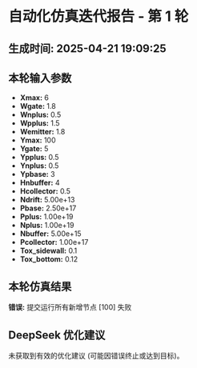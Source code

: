 # 自动化仿真迭代报告 - 第 1 轮
**生成时间:** 2025-04-21 19:09:25
--- 
## 本轮输入参数
- **Xmax:** 6
- **Wgate:** 1.8
- **Wnplus:** 0.5
- **Wpplus:** 1.5
- **Wemitter:** 1.8
- **Ymax:** 100
- **Ygate:** 5
- **Ypplus:** 0.5
- **Ynplus:** 0.5
- **Ypbase:** 3
- **Hnbuffer:** 4
- **Hcollector:** 0.5
- **Ndrift:** 5.00e+13
- **Pbase:** 2.50e+17
- **Pplus:** 1.00e+19
- **Nplus:** 1.00e+19
- **Nbuffer:** 5.00e+15
- **Pcollector:** 1.00e+17
- **Tox_sidewall:** 0.1
- **Tox_bottom:** 0.12

## 本轮仿真结果
**错误:** 提交运行所有新增节点 [100] 失败

## DeepSeek 优化建议
未获取到有效的优化建议 (可能因错误终止或达到目标)。